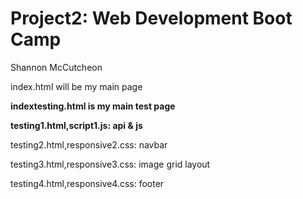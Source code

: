 # Project2: Web Development Boot Camp
Shannon McCutcheon

index.html will be my main page

**indextesting.html is my main test page**

**testing1.html,script1.js: api & js**

testing2.html,responsive2.css: navbar 

testing3.html,responsive3.css: image grid layout

testing4.html,responsive4.css: footer
